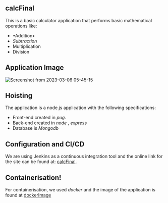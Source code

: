 
## calcFinal
This is a basic calculator application that performs basic mathematical operations like:
+ •Addition•
+ *Subtraction*
+ Multiplication
+ Division

## Application Image
![Screenshot from 2023-03-06 05-45-15](https://user-images.githubusercontent.com/32168674/223008128-8ec7f989-acf7-4e16-bdc5-8df22326687d.png)

## Hoisting
The application is a node.js application with the following specifications:
- Front-end created in *pug*.
- Back-end created in *node* , *express*
- Database is *Mongodb*

## Configuration and CI/CD
We are using Jenkins as a continuous integration tool and the online link for the site can be found at:
[calcFinal](http.exampleApp.com).

## Containerisation!

For containerisation, we used *docker* and the image of the application is found at [dockerImage](http.dockerImage.com)

